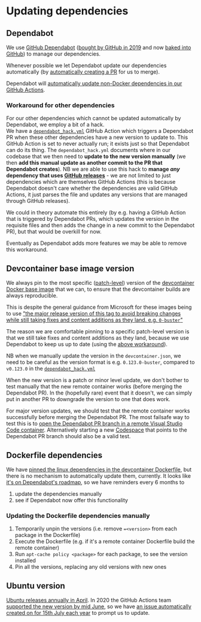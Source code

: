 # Updating dependencies

## Dependabot

We use [GitHub Dependabot](https://docs.github.com/en/github/administering-a-repository/keeping-your-dependencies-updated-automatically) 
([bought by GitHub in 2019](https://dependabot.com/blog/hello-github/) and now 
[baked into GitHub](https://github.blog/2020-06-01-keep-all-your-packages-up-to-date-with-dependabot/)) 
to manage our dependencies.

Whenever possible we let Dependabot update our dependencies automatically (by 
[automatically creating a PR](https://docs.github.com/en/github/administering-a-repository/managing-pull-requests-for-dependency-updates#about-github-dependabot-pull-requests)
for us to merge).

Dependabot will 
[automatically update non-Docker dependencies in our GitHub Actions](https://github.blog/2020-06-25-dependabot-now-updates-your-actions-workflows/).

### Workaround for other dependencies

For our other dependencies which cannot be updated automatically by Dependabot, we employ a bit of a hack.  
We have a [`dependabot_hack.yml`](workflows/dependabot_hack.yml) GitHub Action which triggers a Dependabot PR when these other dependencies have a new version to update to.  This GitHub Action is set to never actually run; it exists just so that Dependabot can do its thing.  The `dependabot_hack.yml` documents where in our codebase that we then need to **update to the new version manually** (we then **add this manual update as another commit to the PR that Dependabot creates**).  NB we are able to use this hack to **manage _any_ dependency that uses 
[GitHub releases](https://docs.github.com/en/github/administering-a-repository/about-releases)** - we are not limited to just dependencies which are themselves GitHub Actions (this is because Dependabot doesn't care
whether the dependencies are valid GitHub Actions, it just parses the file and updates any versions that are
managed through GitHub releases).

We could in theory automate this entirely (by e.g. having a GitHub Action that is triggered by Dependabot PRs,
which updates the version in the requisite files and then adds the change in a new commit to the Dependabot PR),
but that would be overkill for now.

Eventually as Dependabot adds more features we may be able to remove this workaround.


## Devcontainer base image version

We always pin to the most specific ([patch-level](https://semver.org/)) version of the [devcontainer Docker base image](https://github.com/microsoft/vscode-dev-containers/tree/master/containers/debian#using-this-definition-with-an-existing-folder) that we can, to ensure that the devcontainer builds are always reproducible.  

This is despite the general guidance from Microsoft for these images being to use ["the major release version of this tag to avoid breaking changes while still taking fixes and content additions as they land. e.g. `0-buster`"](https://hub.docker.com/_/microsoft-vscode-devcontainers?tab=description)

The reason we are comfortable pinning to a specific patch-level version is that we still take fixes and content additions as they land, because we use Dependabot to keep us up to date (using the [above workaround](#workaround-for-other-dependencies)).

NB when we manually update the version in the `devcontainer.json`, we need to be careful as the version format is
e.g. `0.123.0-buster`, compared to `v0.123.0` in the [`dependabot_hack.yml`](workflows/dependabot_hack.yml)

When the new version is a patch or minor level update, we don't bother to test manually that the new remote container works (before merging the Dependabot PR).  In the (hopefully rare) event that it doesn't, we can simply put in another PR to downgrade the version to one that does work.  

For major version updates, we should test that the remote container works successfully before merging the Dependabot PR.  The most failsafe way to test this is to [open the Dependabot PR branch in a remote Visual Studio Code container](https://code.visualstudio.com/docs/remote/containers#_quick-start-open-a-git-repository-or-github-pr-in-an-isolated-container-volume).  Alternatively starting a new [Codespace](https://github.com/features/codespaces/) that points to the Dependabot PR branch should also be a valid test.


## Dockerfile dependencies

We have [pinned the linux dependencies in the devcontainer Dockerfile](https://github.com/agilepathway/hoverfly-github-action/pull/46/files), but there is no mechanism to automatically update them, currently.  It looks like [it's on Dependabot's roadmap](https://github.com/dependabot/dependabot-core/issues/2129#issuecomment-511552345), so we have reminders every 6 months to 
1. update the dependencies manually
2. see if Dependabot now offer this functionality

### Updating the Dockerfile dependencies manually

1. Temporarily unpin the versions (i.e. remove `=<version>` from each package in the Dockerfile)
2. Execute the Dockerfile (e.g. if it's a remote container Dockerfile build the remote container)
3. Run `apt-cache policy <package>` for each package, to see the version installed
4. Pin all the versions, replacing any old versions with new ones


## Ubuntu version

[Ubuntu releases annually in April](https://wiki.ubuntu.com/Releases).  In 2020 the GitHub Actions team [supported the new version by mid June](https://github.com/actions/virtual-environments/issues/228#issuecomment-644065532), so we have [an issue automatically created on for 15th July each year](https://github.com/agilepathway/hoverfly-github-action/pull/55) to prompt us to update. 
